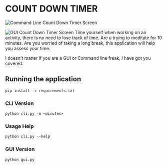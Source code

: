 # COUNT DOWN TIMER

![Command Line Count Down Timer Screen](https://ik.imagekit.io/8mch78q847k/count-down-timer-screen_V96LJDart.png?ik-sdk-version=javascript-1.4.3&updatedAt=1673207880585)

![GUI Count Down Timer Screen](https://ik.imagekit.io/8mch78q847k/gui-count-down-timer_kOE1KkCUw4.png?ik-sdk-version=javascript-1.4.3&updatedAt=1673589956803)
Time yourself when working on an activity, there is no need to lose track of time. Are u trying to
meditate for 10 minutes. Are you worried of taking a long break, this application will help you assess your time.

I doesn't matter if you are a GUI or Command line freak, I have got you covered.

## Running the application

`pip install -r requirements.txt`

### CLI Version

`python cli.py -m <minutes>`

### Usage Help
`python cli.py --help`

### GUI Version

`python gui.py
`